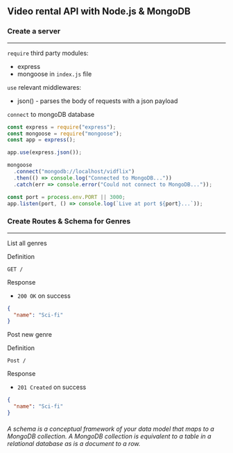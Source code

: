 ## Video rental API with Node.js & MongoDB

### Create a server

---

`require` third party modules:

- express
- mongoose in `index.js` file

`use` relevant middlewares:

- json() - parses the body of requests with a json payload

`connect` to mongoDB database

```javascript
const express = require("express");
const mongoose = require("mongoose");
const app = express();

app.use(express.json());

mongoose
  .connect("mongodb://localhost/vidflix")
  .then(() => console.log("Connected to MongoDB..."))
  .catch(err => console.error("Could not connect to MongoDB..."));

const port = process.env.PORT || 3000;
app.listen(port, () => console.log(`Live at port ${port}...`));
```

### Create Routes & Schema for Genres

---

List all genres

Definition

`GET /`

Response

- `200 OK` on success

```json
{
  "name": "Sci-fi"
}
```

Post new genre

Definition

`Post /`

Response

- `201 Created` on success

```json
{
  "name": "Sci-fi"
}
```

###### A schema is a conceptual framework of your data model that maps to a MongoDB collection. A MongoDB collection is equivalent to a table in a relational database as is a document to a row.
